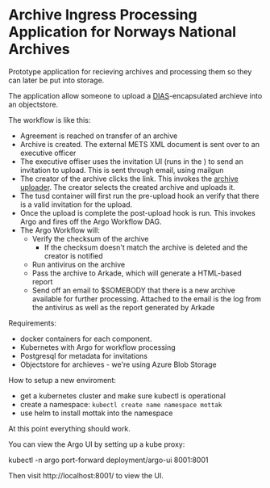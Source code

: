 # Archive Ingress Processing Application for Norways National Archives


Prototype application for recieving archives and processing them so they can later be put into storage.

The application allow someone to upload a [DIAS](https://www.arkivverket.no/forvaltning-og-utvikling/regelverk-og-standarder/dias-prosjektet-digital-arkivpakkestruktur)-encapsulated archieve into an objectstore. 

The workflow is like this:
 - Agreement is reached on transfer of an archive
 - Archive is created. The external METS XML document is sent over to an executive officer
 - The executive offiser uses the invitation UI (runs in the ) to send an invitation to upload. This is sent through email, using mailgun
 - The creator of the archive clicks the link. This invokes the [archive uploader](https://github.com/arkivverket/archive-uploader). The creator selects the created archive and uploads it.
 - The tusd container will first run the pre-upload hook an verify that there is a valid invitation for the upload.
 - Once the upload is complete the post-upload hook is run. This invokes Argo and fires off the Argo Workflow DAG.
 - The Argo Workflow will:
   - Verify the checksum of the archive
     - If the checksum doesn't match the archive is deleted and the creator is notified
   - Run antivirus on the archive
   - Pass the archive to Arkade, which will generate a HTML-based report
   - Send off an email to $SOMEBODY that there is a new archive available for further processing. Attached to the email is the log from the antivirus as well as the report generated by Arkade
  

Requirements:
 - docker containers for each component.
 - Kubernetes with Argo for workflow processing
 - Postgresql for metadata for invitations
 - Objectstore for archieves - we're using Azure Blob Storage

How to setup a new enviroment:
 - get a kubernetes cluster and make sure kubectl is operational
 - create a namespace: ```kubectl create name namespace mottak```
 - use helm to install mottak into the namespace


At this point everything should work.

You can view the Argo UI by setting up a kube proxy:

kubectl -n argo port-forward deployment/argo-ui 8001:8001

Then visit http://localhost:8001/ to view the UI.
